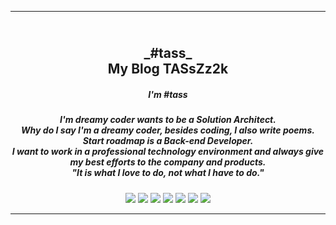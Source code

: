 ---
<h2 align="center">
  <br>
  <a>_#tass_</a>
  <br>
My Blog TASsZz2k
<br>
</h2>

<h5 align="center">I'm #tass</h5>
<h5 align="center"><i>I'm dreamy coder wants to be a Solution Architect.<br>
Why do I say I'm a dreamy coder, besides coding, I also write poems.<br>
Start roadmap is a Back-end Developer.<br> 
I want to work in a professional technology environment and always give my best efforts to the company and products.<br>
"It is what I love to do, not what I have to do."
</i></h5>

<p align="center">
    <a alt="Java">
        <img src="https://img.shields.io/badge/Java-v8-orange.svg" />
    </a>
    <a alt="Spring Boot">
        <img src="https://img.shields.io/badge/Spring%20Boot-v2.4-brightgreen.svg" />
    </a>
    <a alt="Docker">
        <img src="https://img.shields.io/badge/Docker-v20.0-yellowgreen.svg" />
    </a>
    <a alt="MySQL">
        <img src="https://img.shields.io/badge/MySQL-v8-blue.svg" />
    </a>
    <a alt="Redis">
        <img src="https://img.shields.io/badge/Redis-v-red.svg" />
    </a>
    <a alt="Junit">
        <img src="https://img.shields.io/badge/Junit-v5.4-red.svg" />
    </a>    
    <a alt="Mockito">
        <img src="https://img.shields.io/badge/Mockito-v1.10-red.svg" />
    </a>
</p>
<hr>

